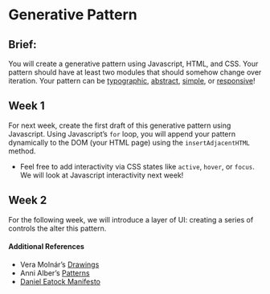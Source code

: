 # Generative Pattern

## Brief: 
You will create a generative pattern using Javascript, HTML, and CSS. Your pattern should have at least two modules that should somehow change over iteration. Your pattern can be [typographic](http://ascii.designforthe.net/), [abstract](http://www.abstractbrowsing.net/), [simple](http://htmloutput.risd.gd/project-mcdermott-facebook/), or [responsive](https://beingmaterial.mit.edu/programmable/ben-fry-and-casey-reas)!

## Week 1
For next week, create the first draft of this generative pattern using Javascript. Using Javascript&rsquo;s `for` loop, you will append your pattern dynamically to the DOM (your HTML page) using the `insertAdjacentHTML` method. 

- Feel free to add interactivity via CSS states like `active`, `hover`, or `focus`. We will look at Javascript interactivity next week!

## Week 2
For the following week, we will introduce a layer of UI: creating a series of controls the alter this pattern.

#### Additional References
- Vera Molnár&rsquo;s [Drawings](https://www.are.na/daniel-lefcourt/monograph-vera-molnar)
- Anni Alber&rsquo;s [Patterns](https://arena-attachments.s3.amazonaws.com/2597972/2065c555bbd04503da9df3d3ec5052dc.pdf?1535137003)
- [Daniel Eatock Manifesto](https://eatock.com/about/manifesto/)